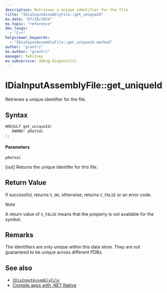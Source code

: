 ```yaml
---
description: Retrieves a unique identifier for the file.
title: "IDiaInputAssemblyFile::get_uniqueId"
ms.date: "07/18/2024"
ms.topic: "reference"
dev_langs:
  - "C++"
helpviewer_keywords:
  - "IDiaInputAssemblyFile::get_uniqueId method"
author: "grantri"
ms.author: "grantri"
manager: twhitney
ms.subservice: debug-diagnostics
---
```


# IDiaInputAssemblyFile::get_uniqueId

Retrieves a unique identifier for the file.

## Syntax

```C++
HRESULT get_uniqueId(
   DWORD* pRetVal
);
```

#### Parameters

 `pRetVal`

[out] Returns the unique identifer for this file.

## Return Value

 If successful, returns `S_OK`; otherwise, returns `S_FALSE` or an error code.

> [!NOTE]
> A return value of `S_FALSE` means that the property is not available for the symbol.

## Remarks

The identifiers are only unique within this data store. They are not guaranteed to be unique across different PDBs.

## See also

- [`IDiaInputAssemblyFile`](../../debugger/debug-interface-access/idiainputassemblyfile.md)
- [Compile apps with .NET Native](/windows/uwp/dotnet-native/)
